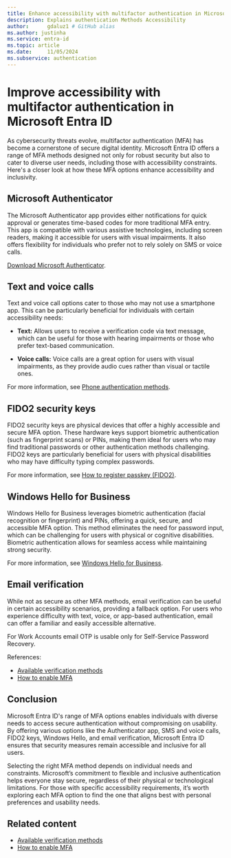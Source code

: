 ```yaml
---
title: Enhance accessibility with multifactor authentication in Microsoft Entra ID
description: Explains authentication Methods Accessibility
author:      gdaluz1 # GitHub alias
ms.author: justinha
ms.service: entra-id
ms.topic: article
ms.date:     11/05/2024
ms.subservice: authentication
---
```

# Improve accessibility with multifactor authentication in Microsoft Entra ID

As cybersecurity threats evolve, multifactor authentication (MFA) has become a cornerstone of secure digital identity. Microsoft Entra ID offers a range of MFA methods designed not only for robust security but also to cater to diverse user needs, including those with accessibility constraints. Here's a closer look at how these MFA options enhance accessibility and inclusivity.

## Microsoft Authenticator

The Microsoft Authenticator app provides either notifications for quick approval or generates time-based codes for more traditional MFA entry. This app is compatible with various assistive technologies, including screen readers, making it accessible for users with visual impairments. It also offers flexibility for individuals who prefer not to rely solely on SMS or voice calls.

[Download Microsoft Authenticator](https://www.microsoft.com/security/mobile-authenticator-app?msockid=04750fac1789618938f71b4a16ee6056).

## Text and voice calls

Text and voice call options cater to those who may not use a smartphone app. This can be particularly beneficial for individuals with certain accessibility needs:

- **Text:** Allows users to receive a verification code via text message, which can be useful for those with hearing impairments or those who prefer text-based communication.

- **Voice calls:** Voice calls are a great option for users with visual impairments, as they provide audio cues rather than visual or tactile ones.

For more information, see [Phone authentication methods](/entra/identity/authentication/concept-authentication-phone-options).

## FIDO2 security keys

FIDO2 security keys are physical devices that offer a highly accessible and secure MFA option. These hardware keys support biometric authentication (such as fingerprint scans) or PINs, making them ideal for users who may find traditional passwords or other authentication methods challenging. FIDO2 keys are particularly beneficial for users with physical disabilities who may have difficulty typing complex passwords.

For more information, see [How to register passkey (FIDO2)](/entra/identity/authentication/how-to-register-passkey-with-security-key).

## Windows Hello for Business

Windows Hello for Business leverages biometric authentication (facial recognition or fingerprint) and PINs, offering a quick, secure, and accessible MFA option. This method eliminates the need for password input, which can be challenging for users with physical or cognitive disabilities. Biometric authentication allows for seamless access while maintaining strong security.

For more information, see [Windows Hello for Business](/windows/security/identity-protection/hello-for-business/policy-settings?tabs=feature).

## Email verification

While not as secure as other MFA methods, email verification can be useful in certain accessibility scenarios, providing a fallback option. For users who experience difficulty with text, voice, or app-based authentication, email can offer a familiar and easily accessible alternative.

For Work Accounts email OTP is usable only for Self-Service Password Recovery.

References:

- [Available verification methods](/entra/identity/authentication/concept-mfa-howitworks)
- [How to enable MFA](/entra/identity/authentication/tutorial-enable-azure-mfa)

## Conclusion

Microsoft Entra ID's range of MFA options enables individuals with diverse needs to access secure authentication without compromising on usability. By offering various options like the Authenticator app, SMS and voice calls, FIDO2 keys, Windows Hello, and email verification, Microsoft Entra ID ensures that security measures remain accessible and inclusive for all users.

Selecting the right MFA method depends on individual needs and constraints. Microsoft’s commitment to flexible and inclusive authentication helps everyone stay secure, regardless of their physical or technological limitations. For those with specific accessibility requirements, it’s worth exploring each MFA option to find the one that aligns best with personal preferences and usability needs.

## Related content

- [Available verification methods](/entra/identity/authentication/concept-mfa-howitworks)
- [How to enable MFA](/entra/identity/authentication/tutorial-enable-azure-mfa)
